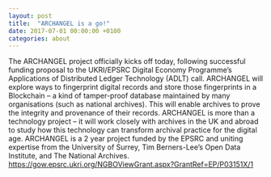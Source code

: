 ```yaml
---
layout: post
title:  "ARCHANGEL is a go!"
date: 2017-07-01 00:00:00 +0100
categories: about
---
```


The ARCHANGEL project officially kicks off today, following successful funding proposal to the UKRI/EPSRC Digital Economy Programme’s Applications of Distributed Ledger Technology (ADLT) call.  ARCHANGEL will explore ways to fingerprint digital records and store those fingerprints in a Blockchain – a kind of tamper-proof database maintained by many organisations (such as national archives).  This will enable archives to prove the integrity and provenance of their records.  ARCHANGEL is more than a technology project – it will work closely with archives in the UK and abroad to study how this technology can transform archival practice for the digital age.  ARCHANGEL is a 2 year project funded by the EPSRC and uniting expertise from the University of Surrey, Tim Berners-Lee’s Open Data Institute, and The National Archives. https://gow.epsrc.ukri.org/NGBOViewGrant.aspx?GrantRef=EP/P03151X/1